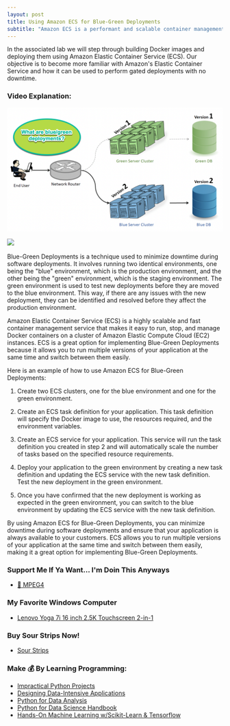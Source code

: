 ```yaml
---
layout: post
title: Using Amazon ECS for Blue-Green Deployments
subtitle: "Amazon ECS is a performant and scalable container management and orchestration service"
---
```


In the associated lab we will step through building Docker images and deploying them using Amazon Elastic Container Service (ECS). Our objective is to become more familiar with Amazon's Elastic Container Service and how it can be used to perform gated deployments with no downtime.

### Video Explanation:

[![IMAGE_ALT](/img/blue_green_video_cover.png)](https://youtu.be/MmqtvwbQbks)

![](../img/blue_green_deployments.gif)

Blue-Green Deployments is a technique used to minimize downtime during software deployments. It involves running two identical environments, one being the "blue" environment, which is the production environment, and the other being the "green" environment, which is the staging environment. The green environment is used to test new deployments before they are moved to the blue environment. This way, if there are any issues with the new deployment, they can be identified and resolved before they affect the production environment.

Amazon Elastic Container Service (ECS) is a highly scalable and fast container management service that makes it easy to run, stop, and manage Docker containers on a cluster of Amazon Elastic Compute Cloud (EC2) instances. ECS is a great option for implementing Blue-Green Deployments because it allows you to run multiple versions of your application at the same time and switch between them easily.


Here is an example of how to use Amazon ECS for Blue-Green Deployments:

1. Create two ECS clusters, one for the blue environment and one for the green environment.

2. Create an ECS task definition for your application. This task definition will specify the Docker image to use, the resources required, and the environment variables.

3. Create an ECS service for your application. This service will run the task definition you created in step 2 and will automatically scale the number of tasks based on the specified resource requirements.

4. Deploy your application to the green environment by creating a new task definition and updating the ECS service with the new task definition. Test the new deployment in the green environment.

5. Once you have confirmed that the new deployment is working as expected in the green environment, you can switch to the blue environment by updating the ECS service with the new task definition.

By using Amazon ECS for Blue-Green Deployments, you can minimize downtime during software deployments and ensure that your application is always available to your customers. ECS allows you to run multiple versions of your application at the same time and switch between them easily, making it a great option for implementing Blue-Green Deployments.

### Support Me If Ya Want... I'm Doin This Anyways

- [💯 MPEG4](https://www.buymeacoffee.com/kadad1312d)

### My Favorite Windows Computer

- [Lenovo Yoga 7i 16 inch 2.5K Touchscreen 2-in-1](https://amzn.to/41CfSfY)

### Buy Sour Strips Now!

- [Sour Strips](https://amzn.to/3EDWUM7)

### Make 💰 By Learning Programming:

- [Impractical Python Projects](https://amzn.to/3JpCpWH)
- [Designing Data-Intensive Applications](https://amzn.to/3Hgh5Sj)
- [Python for Data Analysis](https://amzn.to/3D0C8pl)
- [Python for Data Science Handbook](https://amzn.to/3XnZ1ez)
- [Hands-On Machine Learning w/Scikit-Learn & Tensorflow](https://amzn.to/3QTWoyt)

<br>